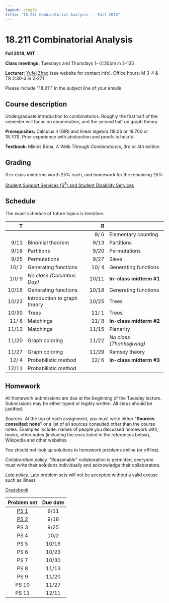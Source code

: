 ```yaml
---
layout: single
title: "18.211 Combinatorial Analysis -- Fall 2018"
---
```


18.211 Combinatorial Analysis
===============================================

**Fall 2018, MIT**

**Class meetings:** Tuesdays and Thursdays 1--2:30pm in 2-135

**Lecturer:** [Yufei Zhao](http://yufeizhao.com) (see website for contact info). Office hours: M 3-4 & TR 2:30-3 in 2-271

Please include "18.211" in the subject line of your emails

## Course description

Undergraduate introduction to combinatorics. Roughly the first half of the semester will focus on enumeration, and the second half on graph theory.

**Prerequisites:** Calculus II (GIR) and linear algebra (18.06 or 18.700 or 18.701). Prior experience with abstraction and proofs is helpful

**Textbook:** Miklós Bóna, _A Walk Through Combinatorics_, 3rd or 4th edition

## Grading

3 in-class midterms worth 25% each, and homework for the remaining 25%

[Student Support Services (S<sup>3</sup>) and Student Disability Services](s3)

## Schedule

The exact schedule of future topics is tentative.

| T      |                          | R    |                           |
| --:|--|--:|--|
| | | 9/ 6  | Elementary counting
| 9/11   | Binomial theorem         | 9/13 | Partitions
|   9/18 | Partitions               | 9/20 | Permutations
|   9/25 | Permutations             | 9/27 | Sieve
|  10/ 2 | Generating functions     | 10/ 4 | Generating functions
|  10/ 9 | _No class (Columbus Day)_ | 10/11 | **In-class midterm #1**
|  10/16 | Generating functions     | 10/18 | Generating functions
|  10/23 | Introduction to graph theory | 10/25 | Trees
|  10/30 | Trees                    | 11/ 1 | Trees
|  11/ 6 | Matchings                | 11/ 8 | **In-class midterm #2**
|  11/13 | Matchings                | 11/15 | Planarity
|  11/20 | Graph coloring           | 11/22 | _No class (Thanksgiving)_
|  11/27 | Graph coloring           | 11/29 | Ramsey theory
|  12/ 4 | Probabilistic method     | 12/ 6 | **In-class midterm #3**
|  12/11 | Probabilistic method

## Homework


All homework submissions are due at the beginning of the Tuesday lecture. Submissions may be either typed or legibly written. All steps should be justified.

_Sources._ At the top of each assignment, you must write either "**Sources consulted: none**" or a list of all sources consulted other than the course notes. Examples include: names of people you discussed homework with, books, other notes (including the ones listed in the references below), Wikipedia and other websites.

You should not look up solutions to homework problems online (or offline).

_Collaboration policy._ "Reasonable" collaboration is permitted, everyone must write their solutions individually and acknowledge their collaborators.

_Late policy._ Late problem sets will not be accepted without a valid excuse such as illness


[Gradebook](http://stellar.mit.edu/S/course/18/fa18/18.211/)

| Problem set | Due date |
|:---------------:|:-----------:|
| [PS 1](ps1.pdf) | 9/11 |
| [PS 2](ps2.pdf) | 9/18 |
| PS 3 | 9/25 |
| PS 4 | 10/2 |
| PS 5 | 10/16 |
| PS 6 | 10/23 |
| PS 7 | 10/30 |
| PS 8 | 11/13 |
| PS 9 | 11/20 |
| PS 10 | 11/27 |
| PS 11 | 12/11 |
